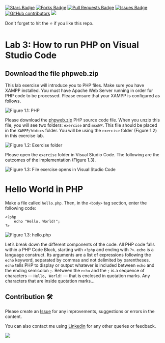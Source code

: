 <a href="https://github.com/drshahizan/learn-php/stargazers"><img src="https://img.shields.io/github/stars/drshahizan/learn-php" alt="Stars Badge"/></a>
<a href="https://github.com/drshahizan/learn-php/network/members"><img src="https://img.shields.io/github/forks/drshahizan/learn-php" alt="Forks Badge"/></a>
<a href="https://github.com/drshahizan/learn-php/pulls"><img src="https://img.shields.io/github/issues-pr/drshahizan/learn-php" alt="Pull Requests Badge"/></a>
<a href="https://github.com/drshahizan/learn-php/issues"><img src="https://img.shields.io/github/issues/drshahizan/learn-php" alt="Issues Badge"/></a>
<a href="https://github.com/drshahizan/learn-php/graphs/contributors"><img alt="GitHub contributors" src="https://img.shields.io/github/contributors/drshahizan/learn-php?color=2b9348"></a>
![](https://visitor-badge.glitch.me/badge?page_id=drshahizan/learn-php)

Don't forget to hit the :star: if you like this repo.

# Lab 3: How to run PHP on Visual Studio Code

## Download the file phpweb.zip

This lab exercise will introduce you to PHP files. Make sure you have XAMPP installed. You must have Apache Web Server running in order for PHP code to be processed. Please ensure that your XAMPP is configured as follows.

![Figure 1.1: PHP](https://elearning.utm.my/21222/draftfile.php/78793/user/draft/333303570/Screenshot%202022-05-28%20at%209.54.57%20AM.png)

Please download the [phpweb.zip](https://elearning.utm.my/21222/draftfile.php/78793/user/draft/333303570/phpweb.zip) PHP source code file. When you unzip this file, you will see two folders: `exercise` and `msoWP`. This file should be placed in the `XAMPP/htdocs` folder. You will be using the `exercise` folder (Figure 1.2) in this exercise lab.

![Figure 1.2: Exercise folder](https://elearning.utm.my/21222/draftfile.php/78793/user/draft/333303570/Screenshot%202022-05-28%20at%201.08.57%20PM.png)

Please open the `exercise` folder in Visual Studio Code. The following are the outcomes of the implementation (Figure 1.3).

![Figure 1.3: File exercise opens in Visual Studio Code](https://elearning.utm.my/21222/draftfile.php/78793/user/draft/333303570/Screenshot%202022-05-28%20at%201.15.16%20PM.png)

# Hello World in PHP

Make a file called `hello.php`. Then, in the `<body>` tag section, enter the following code:

```
<?php
    echo "Hello, World!";
?>
```

![Figure 1.3: hello.php](https://elearning.utm.my/21222/draftfile.php/78793/user/draft/333303570/Screenshot%202022-05-28%20at%208.13.49%20PM.png)

Let’s break down the different components of the code. All PHP code falls within a PHP Code Block, starting with `<?php` and ending with `?>`. `echo` is a language construct. Its arguments are a list of expressions following the `echo` keyword, separated by commas and not delimited by parentheses. `echo` tells PHP to display or output whatever is included between `echo` and the ending semicolon `;`. Between the `echo` and the `;` is a sequence of characters — `Hello, World!` — that is enclosed in quotation marks. Any characters that are inside quotation marks...

## Contribution 🛠️
Please create an [Issue](https://github.com/drshahizan/learn-php/issues) for any improvements, suggestions or errors in the content.

You can also contact me using [Linkedin](https://www.linkedin.com/in/drshahizan/) for any other queries or feedback.

![](https://visitor-badge.glitch.me/badge?page_id=drshahizan)
